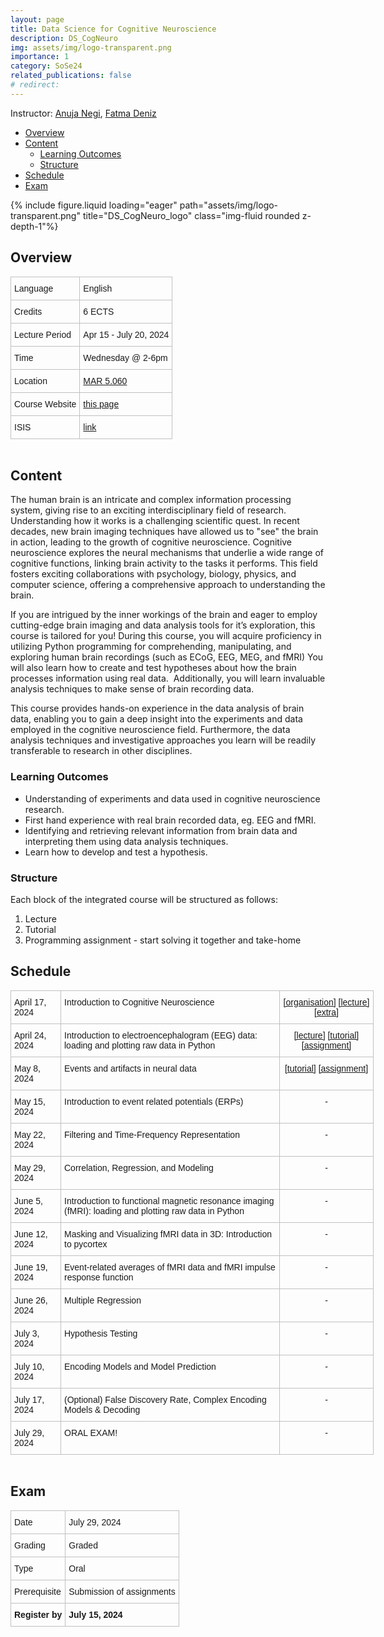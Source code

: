 ```yaml
---
layout: page
title: Data Science for Cognitive Neuroscience
description: DS_CogNeuro
img: assets/img/logo-transparent.png
importance: 1
category: SoSe24
related_publications: false
# redirect:
---
```


Instructor: [Anuja Negi](https://anujanegi.me/), [Fatma Deniz](https://www.fatmanet.com/)

- [Overview](#overview)
- [Content](#content)
  - [Learning Outcomes](#learning-outcomes)
  - [Structure](#structure)
- [Schedule](#schedule)
- [Exam](#exam)

<div class="row">
    <div class="col-sm mt-3 mt-md-0">
        {% include figure.liquid loading="eager" path="assets/img/logo-transparent.png" title="DS_CogNeuro_logo" class="img-fluid rounded z-depth-1"%}
    </div>
</div>

## Overview

<style type="text/css">
.tg  {border-collapse:collapse;border-spacing:0;margin:0px auto;}
.tg td{border-color:black;border-style:solid;border-width:1px;font-family:Arial, sans-serif;font-size:14px;
  overflow:hidden;padding:10px 5px;word-break:normal;}
.tg th{border-color:black;border-style:solid;border-width:1px;font-family:Arial, sans-serif;font-size:14px;
  font-weight:normal;overflow:hidden;padding:10px 5px;word-break:normal;}
.tg .tg-wo29{border-color:#c0c0c0;text-align:left;vertical-align:top}
</style>
<table class="tg" style="undefined;table-layout: fixed; width: 750px">
<!-- <colgroup>
<col style="width: 204px">
<col style="width: 675px">
</colgroup> -->
<tbody>
  <tr>
    <td class="tg-wo29"><span style="font-weight:400;font-style:normal;text-decoration:none;background-color:transparent">Language</span></td>
    <td class="tg-wo29">English</td>
  </tr>
  <tr>
    <td class="tg-wo29">Credits</td>
    <td class="tg-wo29">6 ECTS</td>
  </tr>
  <tr>
    <td class="tg-wo29">Lecture Period</td>
    <td class="tg-wo29">Apr 15 - July 20, 2024</td>
  </tr>
  <tr>
    <td class="tg-wo29">Time</td>
    <td class="tg-wo29">Wednesday  @ 2-6pm</td>
  </tr>
  <tr>
    <td class="tg-wo29">Location</td>
    <td class="tg-wo29"><a href="https://maps.app.goo.gl/MhXJw12oPjEhnDbt6" target="_blank" rel="noopener noreferrer">MAR 5.060</a></td>
  </tr>
  <tr>
    <td class="tg-wo29">Course Website</td>
    <td class="tg-wo29"><a href="https://denizenslab.github.io/teaching/courses/DS_CogNeuro" target="_blank" rel="noopener noreferrer">this page</a></td>
  </tr>
  <tr>
    <td class="tg-wo29">ISIS</td>
    <td class="tg-wo29"><a href="https://isis.tu-berlin.de/course/view.php?id=37510" target="_blank" rel="noopener noreferrer">link</a></td>
  </tr>
</tbody>
</table>
<br>

## Content

The human brain is an intricate and complex information processing system, giving rise to an exciting interdisciplinary field of research. Understanding how it works is a challenging scientific quest. In recent decades, new brain imaging techniques have allowed us to "see" the brain in action, leading to the growth of cognitive neuroscience. Cognitive neuroscience explores the neural mechanisms that underlie a wide range of cognitive functions, linking brain activity to the tasks it performs. This field fosters exciting collaborations with psychology, biology, physics, and computer science, offering a comprehensive approach to understanding the brain.

If you are intrigued by the inner workings of the brain and eager to employ cutting-edge brain imaging and data analysis tools for it’s exploration, this course is tailored for you! During this course, you will acquire proficiency in utilizing Python programming for comprehending, manipulating, and exploring human brain recordings (such as ECoG, EEG, MEG, and fMRI) You will also learn how to create and test hypotheses about how the brain processes information using real data.  Additionally, you will learn invaluable analysis techniques to make sense of brain recording data.

This course provides hands-on experience in the data analysis of brain data, enabling you to gain a deep insight into the experiments and data employed in the cognitive neuroscience field. Furthermore, the data analysis techniques and investigative approaches you learn will be readily transferable to research in other disciplines.

### Learning Outcomes

- Understanding of experiments and data used in cognitive neuroscience research.
- First hand experience with real brain recorded data, eg. EEG and fMRI.
- Identifying and retrieving relevant information from brain data and interpreting them using data analysis techniques.
- Learn how to develop and test a hypothesis.

### Structure

Each block of the integrated course will be structured as follows:

1. Lecture
2. Tutorial
3. Programming assignment - start solving it together and take-home

## Schedule

<style type="text/css">
.tg  {border-collapse:collapse;border-spacing:0;margin:0px auto;}
.tg td{border-color:black;border-style:solid;border-width:1px;font-family:Arial, sans-serif;font-size:14px;
  overflow:hidden;padding:10px 5px;word-break:normal;}
.tg th{border-color:black;border-style:solid;border-width:1px;font-family:Arial, sans-serif;font-size:14px;
  font-weight:normal;overflow:hidden;padding:10px 5px;word-break:normal;}
.tg .tg-wo29{border-color:#c0c0c0;text-align:left;vertical-align:top}
.tg .tg-fzdr{border-color:#c0c0c0;text-align:center;vertical-align:top}
</style>
<table class="tg" style="undefined;table-layout: fixed; width: 750px">
<colgroup>
<col style="width: 80px">
<col style="width: 350px">
<col style="width: 150px">
</colgroup>
<tbody>
  <tr>
    <td class="tg-wo29">April 17, 2024</td>
    <td class="tg-wo29">Introduction to Cognitive Neuroscience</td>
    <td class="tg-fzdr">
      <a href='https://drive.google.com/file/d/1TU8StI_0vQHci6bk_guV_xfHPXFbTxGL/view?usp=sharing'>[organisation]</a>
      <a href='https://drive.google.com/file/d/1V6hi9I5calkDbRgAf84GaSVd63eI5pGG/view?usp=sharing'>[lecture]</a>
      <a href='https://drive.google.com/file/d/11pdwmaGBK1gPmZ1YcykXYL7QloFZZNYb/view?usp=sharing'>[extra]</a>
    </td>
  </tr>
  <tr>
    <td class="tg-wo29">April 24, 2024</td>
    <td class="tg-wo29">Introduction to electroencephalogram (EEG) data: loading and plotting raw data in Python</td>
    <td class="tg-fzdr">
      <a href='https://drive.google.com/file/d/17ybJ2a1OxAspQsEQRYNfLJ1pNODbqfRx/view?usp=sharing'>[lecture]</a>
      <a href='http://dscogneuro.coco.tu-berlin.de/hub/user-redirect/git-pull?repo=https%3A%2F%2Fgithub.com%2Fdenizenslab%2FDS_CogNeuro&urlpath=tree%2FDS_CogNeuro%2Fweek2%2Ftutorial.ipynb&branch=main'>[tutorial]</a>
      <a href='http://dscogneuro.coco.tu-berlin.de/hub/user-redirect/git-pull?repo=https%3A%2F%2Fgithub.com%2Fdenizenslab%2FDS_CogNeuro&urlpath=tree%2FDS_CogNeuro%2Fweek2%2Fassignment.ipynb&branch=main'>[assignment]</a>
    </td>
    
  </tr>
  <tr>
    <td class="tg-wo29">May 8, 2024</td>
    <td class="tg-wo29">Events and artifacts in neural data</td>
    <td class="tg-fzdr">
      <a href='http://dscogneuro.coco.tu-berlin.de/hub/user-redirect/git-pull?repo=https%3A%2F%2Fgithub.com%2Fdenizenslab%2FDS_CogNeuro&urlpath=tree%2FDS_CogNeuro%2Fweek3%2Ftutorial.ipynb&branch=main'>[tutorial]</a>
      <a href='http://dscogneuro.coco.tu-berlin.de/hub/user-redirect/git-pull?repo=https%3A%2F%2Fgithub.com%2Fdenizenslab%2FDS_CogNeuro&urlpath=tree%2FDS_CogNeuro%2Fweek3%2Fassignment.ipynb&branch=main'>[assignment]</a>
    </td>
  </tr>
  <tr>
    <td class="tg-wo29">May 15, 2024</td>
    <td class="tg-wo29">Introduction to event related potentials (ERPs)</td>
    <td class="tg-fzdr">-</td>
  </tr>
  <tr>
    <td class="tg-wo29">May 22, 2024</td>
    <td class="tg-wo29">Filtering and Time-Frequency Representation</td>
    <td class="tg-fzdr">-</td>
  </tr>
  <tr>
    <td class="tg-wo29">May 29, 2024</td>
    <td class="tg-wo29">Correlation, Regression, and Modeling</td>
    <td class="tg-fzdr">-</td>
  </tr>
  <tr>
    <td class="tg-wo29">June 5, 2024</td>
    <td class="tg-wo29">Introduction to functional magnetic resonance imaging (fMRI): loading and plotting raw data in Python</td>
    <td class="tg-fzdr">-</td>
  </tr>
  <tr>
    <td class="tg-wo29">June 12, 2024</td>
    <td class="tg-wo29">Masking and Visualizing fMRI data in 3D: Introduction to pycortex</td>
    <td class="tg-fzdr">-</td>
  </tr>
  <tr>
    <td class="tg-wo29">June 19, 2024</td>
    <td class="tg-wo29">Event-related averages of fMRI data and fMRI impulse response function</td>
    <td class="tg-fzdr">-</td>
  </tr>
  <tr>
    <td class="tg-wo29">June 26, 2024</td>
    <td class="tg-wo29">Multiple Regression</td>
    <td class="tg-fzdr">-</td>
  </tr>
  <tr>
    <td class="tg-wo29">July 3, 2024</td>
    <td class="tg-wo29">Hypothesis Testing</td>
    <td class="tg-fzdr">-</td>
  </tr>
  <tr>
    <td class="tg-wo29">July 10, 2024</td>
    <td class="tg-wo29">Encoding Models and Model Prediction</td>
    <td class="tg-fzdr">-</td>
  </tr>
  <tr>
    <td class="tg-wo29">July 17, 2024</td>
    <td class="tg-wo29">(Optional) False Discovery Rate, Complex Encoding Models &amp; Decoding</td>
    <td class="tg-fzdr">-</td>
  </tr>
  <tr>
    <td class="tg-wo29">July 29, 2024</td>
    <td class="tg-wo29">ORAL EXAM!</td>
    <td class="tg-fzdr">-</td>
  </tr>
</tbody>
</table>
<br>

## Exam

<style type="text/css">
.tg  {border-collapse:collapse;border-spacing:0;margin:0px auto;}
.tg td{border-color:black;border-style:solid;border-width:1px;font-family:Arial, sans-serif;font-size:14px;
  overflow:hidden;padding:10px 5px;word-break:normal;}
.tg th{border-color:black;border-style:solid;border-width:1px;font-family:Arial, sans-serif;font-size:14px;
  font-weight:normal;overflow:hidden;padding:10px 5px;word-break:normal;}
.tg .tg-wo29{border-color:#c0c0c0;text-align:left;vertical-align:top}
.tg .tg-bx42{border-color:#c0c0c0;font-weight:bold;text-align:left;vertical-align:top}
</style>
<table class="tg" style="undefined;table-layout: fixed; width: 750px">
<!-- <colgroup>
<col style="width: 204px">
<col style="width: 675px">
</colgroup> -->
<tbody>
  <tr>
    <td class="tg-wo29"><span style="font-weight:400;font-style:normal;text-decoration:none;background-color:transparent">Date</span></td>
    <td class="tg-wo29"><span style="font-weight:400;font-style:normal;text-decoration:none;background-color:transparent">July 29, 2024</span></td>
  </tr>
  <tr>
    <td class="tg-wo29"><span style="font-weight:400;font-style:normal;text-decoration:none;background-color:transparent">Grading</span></td>
    <td class="tg-wo29"><span style="font-weight:400;font-style:normal;text-decoration:none;background-color:transparent">Graded</span></td>
  </tr>
  <tr>
    <td class="tg-wo29"><span style="font-weight:400;font-style:normal;text-decoration:none;background-color:transparent">Type</span></td>
    <td class="tg-wo29"><span style="font-weight:400;font-style:normal;text-decoration:none;background-color:transparent">Oral</span></td>
  </tr>
  <tr>
    <td class="tg-wo29"><span style="font-weight:400;font-style:normal;text-decoration:none;background-color:transparent">Prerequisite</span></td>
    <td class="tg-wo29"><span style="font-weight:400;font-style:normal;text-decoration:none;background-color:transparent">Submission of assignments</span></td>
  </tr>
  <tr>
    <td class="tg-bx42"><span style="font-weight:700;font-style:normal;text-decoration:none;background-color:transparent">Register by</span></td>
    <td class="tg-bx42"><span style="font-weight:700;font-style:normal;text-decoration:none;background-color:transparent">July 15, 2024</span></td>
  </tr>
</tbody>
</table>
